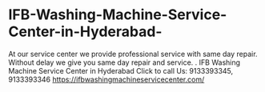 # IFB-Washing-Machine-Service-Center-in-Hyderabad-
At our service center we provide professional service with same day repair. Without delay we give you same day repair and service. . IFB Washing Machine Service Center in Hyderabad  Click to call Us: 9133393345, 9133393346  https://ifbwashingmachineservicecenter.com/
